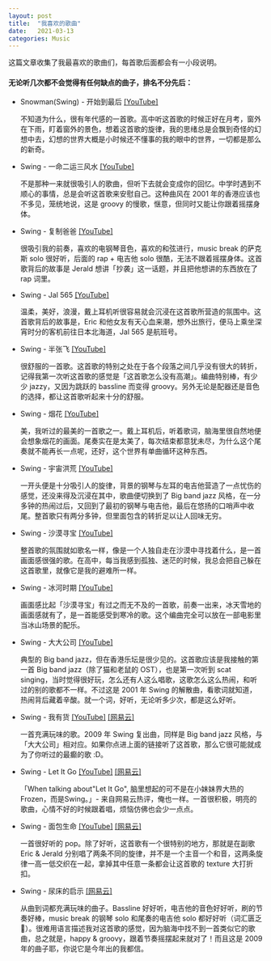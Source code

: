 ```yaml
---
layout: post
title:  "我喜欢的歌曲"
date:   2021-03-13
categories: Music
---
```


这篇文章收集了我最喜欢的歌曲们，每首歌后面都会有一小段说明。

#### 无论听几次都不会觉得有任何缺点的曲子，排名不分先后：

* Snowman(Swing) - 开始到最后  [[YouTube]](https://www.youtube.com/watch?v=dk78ULKzUIM)

  不知道为什么，很有年代感的一首歌。高中听这首歌的时候正好在月考，窗外在下雨，盯着窗外的景色，想着这首歌的旋律，我的思绪总是会飘到奇怪的幻想中去，幻想的世界大概是小时候还不懂事的我的眼中的世界，一切都是那么的新奇。

* Swing - 一命二运三风水  [[YouTube]](https://www.youtube.com/watch?v=fWXjYwLXluM)

  不是那种一来就很吸引人的歌曲，但听下去就会变成你的回忆。中学时遇到不顺心的事情，总是会听这首歌来安慰自己。这种曲风在 2001 年的香港应该也不多见，笼统地说，这是 groovy 的慢歌，惬意，但同时又能让你跟着摇摆身体。

* Swing - 复制爸爸  [[YouTube]](https://www.youtube.com/watch?v=t8xRRIVTW5g)

  很吸引我的前奏，喜欢的电钢琴音色，喜欢的和弦进行，music break 的萨克斯 solo 很好听，后面的 rap + 电吉他 solo 很酷，无法不跟着摇摆身体。这首歌背后的故事是 Jerald 想讲「抄袭」这一话题，并且把他想讲的东西放在了 rap 词里。

* Swing - Jal 565  [[YouTube]](https://www.youtube.com/watch?v=GQOXFJkDt4s)

  温柔，美好，浪漫，戴上耳机听很容易就会沉浸在这首歌所营造的氛围中。这首歌背后的故事是，Eric 和他女友有天心血来潮，想外出旅行，便马上乘坐深宵时分的客机前往日本北海道，Jal 565 是航班号。

* Swing - 半张飞  [[YouTube]](https://www.youtube.com/watch?v=2mZ1vIWPxPE)

  很舒服的一首歌。这首歌的特别之处在于各个段落之间几乎没有很大的转折，记得我第一次听这首歌的感觉是「这首歌怎么没有高潮」。编曲特别棒，有少少 jazzy，又因为跳跃的 bassline 而变得 groovy。另外无论是配器还是音色的选择，都让这首歌听起来十分的舒服。

* Swing - 烟花  [[YouTube]](https://www.youtube.com/watch?v=FmNtWdh1wT0)

  美，我听过的最美的一首歌之一。戴上耳机后，听着歌词，脑海里很自然地便会想象烟花的画面。尾奏实在是太美了，每次结束都意犹未尽，为什么这个尾奏就不能再长一点呢，还好，这个世界有单曲循环这种东西。

* Swing - 宇宙洪荒  [[YouTube]](https://www.youtube.com/watch?v=ylFvEeFY4dc)

  一开头便是十分吸引人的旋律，背景的钢琴与左耳的电吉他营造了一点忧伤的感觉，还没来得及沉浸在其中，歌曲便切换到了 Big band jazz 风格，在一分多钟的热闹过后，又回到了最初的钢琴与电吉他，最后在悠扬的口哨声中收尾。整首歌只有两分多钟，但里面包含的转折足以让人回味无穷。



* Swing - 沙漠寻宝  [[YouTube]](https://www.youtube.com/watch?v=3ub3LMM4H2Y)

  整首歌的氛围就如歌名一样，像是一个人独自走在沙漠中寻找着什么，是一首画面感很强的歌。在高中，每当我感到孤独、迷茫的时候，我总会把自己躲在这首歌里，就像它是我的避难所一样。

* Swing - 冰河时期  [[YouTube]](https://www.youtube.com/watch?v=Ef3tF7fZw-o)

  画面感比起「沙漠寻宝」有过之而无不及的一首歌，前奏一出来，冰天雪地的画面感就有了，是一首能感受到寒冷的歌。这个编曲完全可以放在一部电影里当冰山场景的配乐。

* Swing - 大大公司  [[YouTube]](https://www.youtube.com/watch?v=URJUGYFYb6I)

  典型的 Big band jazz，但在香港乐坛是很少见的。这首歌应该是我接触的第一首 Big band jazz（除了猫和老鼠的 OST），也是第一次听到 scat singing，当时觉得很好玩，怎么还有人这么唱歌，这歌怎么这么热闹，和听过的别的歌都不一样。不过这是 2001 年 Swing 的解散曲，看歌词就知道，热闹背后藏着辛酸。就一个词，好听，无论听多少次，都是这么好听。
  
* Swing - 我有货  [[YouTube]](https://www.youtube.com/watch?v=2hF1ok7UftY) [[网易云]](https://music.163.com/song?id=376560&userid=89266101)

  一首充满玩味的歌。2009 年 Swing 复出曲，同样是 Big band jazz 风格，与「大大公司」相对应。如果你点进上面的链接听了这首歌，那么它很可能就成为了你听过的最癫的歌 :D。

* Swing - Let It Go  [[YouTube]](https://www.youtube.com/watch?v=Bf5XNC3ZLpc) [[网易云]](https://music.163.com/song?id=376564&userid=89266101)

  「When talking about"Let It Go", 脑里想起的可不是在小妹妹界大热的Frozen，而是Swing。」- 来自网易云热评，俺也一样。一首很积极，明亮的歌曲，心情不好的时候跟着唱，烦恼仿佛也会少一点点。

* Swing - 面包生命  [[YouTube]](https://www.youtube.com/watch?v=9U1UPWp5Glo) [[网易云]](https://music.163.com/song?id=376568&userid=89266101)

  一首很好听的 pop。除了好听，这首歌有一个很特别的地方，那就是在副歌 Eric & Jerald 分别唱了两条不同的旋律，并不是一个主音一个和音，这两条旋律一高一低交织在一起，拿掉其中任意一条都会让这首歌的 texture 大打折扣。

* Swing - 尿床的启示  [[网易云]](https://music.163.com/song?id=376579&userid=89266101)

  从曲到词都充满玩味的曲子。Bassline 好好听，电吉他的音色好好听，刷的节奏好棒，music break 的钢琴 solo 和尾奏的电吉他 solo 都好好听（词汇匮乏🤣）。很难用语言描述我对这首歌的感觉，因为脑海中找不到一首类似它的歌曲，总之就是，happy & groovy，跟着节奏摇摆起来就对了！而且这是 2009 年的曲子耶，你说它是今年出的我都信。

